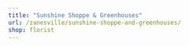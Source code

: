 ```yaml
---
title: "Sunshine Shoppe & Greenhouses"
url: /zanesville/sunshine-shoppe-and-greenhouses/
shop: florist
---
```

